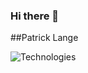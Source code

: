 ### Hi there 👋

##Patrick Lange

![Technologies](https://camo.githubusercontent.com/ada16063301697386ad975774aed3d2b0f4647ef2cc76fc0d4c43039731c29c5/68747470733a2f2f736b696c6c69636f6e732e6465762f69636f6e733f693d6769742c6769746875622c7673636f64652c6373732c68746d6c2c6a732c74732c6e65746c6966792c706f73746d616e2c72656163742c6e6578746a73)

<!--
**langp993/langp993** is a ✨ _special_ ✨ repository because its `README.md` (this file) appears on your GitHub profile.

Here are some ideas to get you started:

- 🔭 I’m currently working on ...
- 🌱 I’m currently learning ...
- 👯 I’m looking to collaborate on ...
- 🤔 I’m looking for help with ...
- 💬 Ask me about ...
- 📫 How to reach me: ...
- 😄 Pronouns: ...
- ⚡ Fun fact: ...
-->
